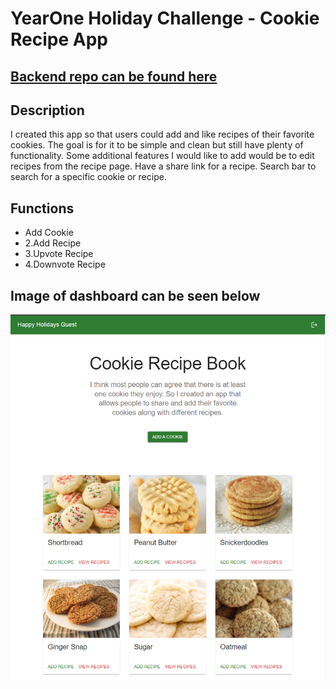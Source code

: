 # YearOne Holiday Challenge - Cookie Recipe App

## [Backend repo can be found here](https://github.com/TyNel/Year-One-Holiday-BE)

## Description

I created this app so that users could add and like recipes of their favorite cookies. The goal is for it to be simple and clean but still have plenty of functionality. Some additional features I would like to add would be to edit recipes from the recipe page. Have a share link for a recipe. Search bar to search for a specific cookie or recipe.

## Functions

- Add Cookie
- 2.Add Recipe
- 3.Upvote Recipe
- 4.Downvote Recipe

## Image of dashboard can be seen below

![image of dashboard](src/assests/screenshots/cookieapppreview.PNG)
